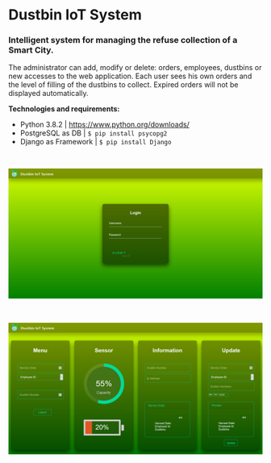 # Dustbin IoT System

### Intelligent system for managing the refuse collection of a Smart City.

The administrator can add, modify or delete: orders, employees, dustbins or new accesses to the web application.
Each user sees his own orders and the level of filling of the dustbins to collect.
Expired orders will not be displayed automatically.


**Technologies and requirements:**

- Python 3.8.2 | https://www.python.org/downloads/
- PostgreSQL as DB | `$ pip install psycopg2`
- Django as Framework | `$ pip install Django`

<br>

![Screenshot](docs/Screenshot_1.png)

<br>

![Screenshot](docs/Screenshot_2.png)
